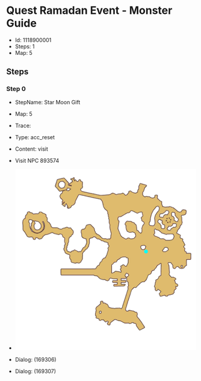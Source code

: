 # Quest Ramadan Event - Monster Guide

- Id: 1118900001
- Steps: 1
- Map: 5

## Steps

### Step 0
- StepName:  Star Moon Gift
- Map:  5
- Trace:  
- Type:  acc_reset
- Content:  visit
- Visit NPC 893574

- ![images/1118900001_0.png](images/1118900001_0.png)
- Dialog: (169306)
- Dialog: (169307)


